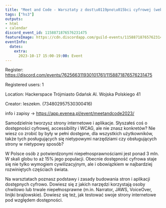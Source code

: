 ```yaml
---
title: "Meet and Code - Warsztaty z dost\u0119pno\u015bci cyfrowej (web accessibility)"
tags: ["hs3"]
outputs:
- html
- calendar
discord_event_id: 1158871876576231475
featureImage: https://cdn.discordapp.com/guild-events/1158871876576231475/05b556ba9d99af0a8053b08114f53b5a.png?size=1024
eventInfo:
  dates:
    extra:
      2023-10-17 15:00-19:00: Event
---
```

Register: <https://discord.com/events/762566311930101761/1158871876576231475>

Registered users: 1

Location: Hackerspace Trójmiasto Gdańsk Al. Wojska Polskiego 41

Creator: leszekm. (734802957530300416)

info i zapisy -> https://app.evenea.pl/event/meetandcode2023/

Samodzielnie tworzysz strony internetowe i aplikacje. Słyszałeś coś o dostępności cyfrowej, accessibility i WCAG, ale nie znasz konkretów? Nie wiesz co zrobić by były w pełni dostępne, dla wszystkich użytkowników, także tych posługujących się nietypowymi narzędziami czy obsługujących strony w nietypowy sposób?

W Polsce osób z potwierdzonymi niepełnosprawnościami jest ponad 3 mln. W skali globu to aż 15% jego populacji. Obecnie dostępność cyfrowa staje się nie tylko wymogiem cywilizacyjnym, ale i obowiązkiem w najbardziej rozwiniętych częściach świata.

Na warsztatach poznasz podstawy i zasady budowania stron i aplikacji dostępnych cyfrowo. Dowiesz się z jakich narzędzi korzystają osoby chwilowo lub trwale niepełnosprawne (m.in. Narrator, JAWS, VoiceOver, linijki brajlowskie). Dowiesz się też, jak testować swoje strony internetowe pod względem dostępności.
